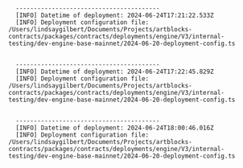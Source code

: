 
      ----------------------------------------
      [INFO] Datetime of deployment: 2024-06-24T17:21:22.533Z
      [INFO] Deployment configuration file: /Users/lindsaygilbert/Documents/Projects/artblocks-contracts/packages/contracts/deployments/engine/V3/internal-testing/dev-engine-base-mainnet/2024-06-20-deployment-config.ts

    
      ----------------------------------------
      [INFO] Datetime of deployment: 2024-06-24T17:22:45.829Z
      [INFO] Deployment configuration file: /Users/lindsaygilbert/Documents/Projects/artblocks-contracts/packages/contracts/deployments/engine/V3/internal-testing/dev-engine-base-mainnet/2024-06-20-deployment-config.ts

    
      ----------------------------------------
      [INFO] Datetime of deployment: 2024-06-24T18:00:46.016Z
      [INFO] Deployment configuration file: /Users/lindsaygilbert/Documents/Projects/artblocks-contracts/packages/contracts/deployments/engine/V3/internal-testing/dev-engine-base-mainnet/2024-06-20-deployment-config.ts

    
